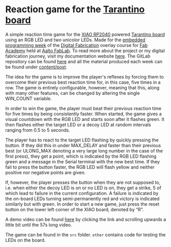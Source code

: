 # Reaction game for the [Tarantino board](https://gitlab.fabcloud.org/pub/programmers/tarantino)

A simple reaction time game for the [XIAO RP2040](https://wiki.seeedstudio.com/XIAO-RP2040/) powered [Tarantino board](https://gitlab.fabcloud.org/pub/programmers/tarantino) using an RGB LED and two unicolor LEDs. Made for the [embedded programming week](https://digital-fabrication-portfolio-miro-keimioniemi-a2f2c11a6e705b8f.gitlab.io/p/embedded-programming/) of the [Digital Fabrication](https://www.aalto.fi/en/minors/digital-fabrication-minor) overlay course for [Fab Academy](https://fabacademy.org/) held at [Aalto FabLab](https://studios.aalto.fi/fablab/). To read more about the project or my digital fabrication journey, visit my documentation website [here](https://digital-fabrication-portfolio-miro-keimioniemi-a2f2c11a6e705b8f.gitlab.io/). The GitLab repository can be found [here](https://gitlab.com/miro.keimioniemi/digital-fabrication-portfolio/-/tree/main) and all the material produced each week can be found under [content/post](https://gitlab.com/miro.keimioniemi/digital-fabrication-portfolio/-/tree/main/content/post).

The idea for the game is to improve the player's reflexes by forcing them to overcome their previous best reaction time for, in this case, five times in a row. The game is entirely configurable, however, meaning that this, along with many other features, can be changed by altering the single WIN_COUNT variable.

In order to win the game, the player must beat their previous reaction time for five times by being consistently faster. When started, the game gives a visual countdown with the RGB LED and starts soon after it flashes green. It then flashes either the target LED or a decoy LED at random intervals ranging from 0.5 to 5 seconds.

The player has to react to the target LED flashing by quickly pressing the button. If they did this in under MAX_DELAY and faster than their previous best (or ULONG_MAX denoting a very large long number in the case of the first press), they get a point, which is indicated by the RGB LED flashing green and a message in the Serial terminal with the new best time. If they fail to press the button faster, the RGB LED will flash yellow and neither positive nor negative points are given.

If, however, the player presses the button when they are not supposed to, i.e. when either the decoy LED is on or no LED is on, they get a strike, 5 of which lead to failure in the current configuration. A failure is indicated by the on-board LEDs turning semi-permanently red and victory is indicated similarly but with green. In order to start a new game, just press the reset button on the lower left corner of the XIAO board, denoted by “R”.

A demo video can be found [here](https://digital-fabrication-portfolio-miro-keimioniemi-a2f2c11a6e705b8f.gitlab.io/p/embedded-programming/#micropython) by clicking the link and scrolling upwards a little bit until the 57s long video.

The game can be found in the `src` folder. `other` contains code for testing the LEDs on the board. 

